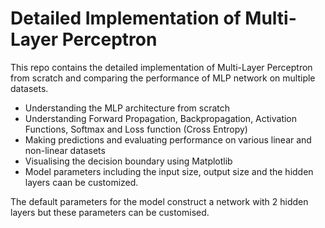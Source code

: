 # Detailed Implementation of Multi-Layer Perceptron
This repo contains the detailed implementation of Multi-Layer Perceptron from scratch and comparing the performance of MLP network on multiple datasets. 

* Understanding the MLP architecture from scratch
* Understanding Forward Propagation, Backpropagation, Activation Functions, Softmax and Loss function (Cross Entropy)
* Making predictions and evaluating performance on various linear and non-linear datasets
* Visualising the decision boundary using Matplotlib
* Model parameters including the input size, output size and the hidden layers caan be customized.

The default parameters for the model construct a network with 2 hidden layers but these parameters can be customised.
